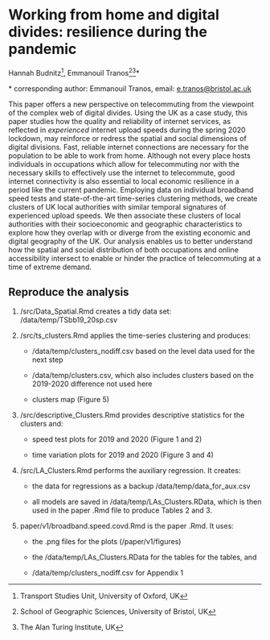 # Working from home and digital divides: resilience during the pandemic

Hannah Budnitz[^1], Emmanouil Tranos[^2][^3]*

[^1]: Transport Studies Unit, University of Oxford, UK

[^2]: School of Geographic Sciences, University of Bristol, UK

[^3]: The Alan Turing Institute, UK

\* corresponding author: Emmanouil Tranos, email: e.tranos@bristol.ac.uk

This paper offers a new perspective on telecommuting from the viewpoint of the complex web of digital divides. Using the UK as a case study, this paper studies how the quality and reliability of internet services, as reflected in *experienced* internet upload speeds during the spring 2020 lockdown, may reinforce or redress the spatial and social dimensions of digital divisions. Fast, reliable internet connections are necessary for the population to be able to work from home. Although not every place hosts individuals in occupations which allow for telecommuting nor with the necessary skills to effectively use the internet to telecommute, good internet connectivity is also essential to local economic resilience in a period like the current pandemic. Employing data on individual broadband speed tests and state-of-the-art time-series clustering methods, we create clusters of UK local authorities with similar temporal signatures of experienced upload speeds. We then associate these clusters of local authorities with their socioeconomic and geographic characteristics to explore how they overlap with or diverge from the existing economic and digital geography of the UK. Our analysis enables us to better understand how the spatial and social distribution of both occupations and online accessibility intersect to enable or hinder the practice of telecommuting at a time of extreme demand.

## Reproduce the analysis

1. /src/Data_Spatial.Rmd creates a tidy data set: /data/temp/TSbb19_20sp.csv

2. /src/ts_clusters.Rmd applies the time-series clustering and produces:

    - /data/temp/clusters_nodiff.csv based on the level data used for the next step

    - /data/temp/clusters.csv, which also includes clusters based on the 2019-2020 difference not used here

    - clusters map (Figure 5)

3. /src/descriptive_Clusters.Rmd provides descriptive statistics for the clusters and:

    - speed test plots for 2019 and 2020 (Figure 1 and 2)

    - time variation plots for 2019 and 2020 (Figure 3 and 4)

4. /src/LA_Clusters.Rmd performs the auxiliary regression.
It creates:

    - the data for regressions as a backup /data/temp/data_for_aux.csv

    - all models are saved in /data/temp/LAs_Clusters.RData, which is then used in the paper .Rmd file
    to produce Tables 2 and 3.

5. paper/v1/broadband.speed.covd.Rmd is the paper .Rmd. It uses:

    - the .png files for the plots (/paper/v1/figures)

    - the /data/temp/LAs_Clusters.RData for the tables for the tables, and

    - /data/temp/clusters_nodiff.csv for Appendix 1
